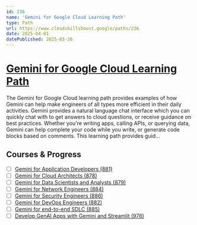 ```yaml
---
id: 236
name: 'Gemini for Google Cloud Learning Path'
type: Path
url: https://www.cloudskillsboost.google/paths/236
date: 2025-04-01
datePublished: 2025-03-26
---
```


# [Gemini for Google Cloud Learning Path](https://www.cloudskillsboost.google/paths/236)

The Gemini for Google Cloud learning path provides examples of how Gemini can help make engineers of all types more efficient in their daily activities. Gemini provides a natural language chat interface which you can quickly chat with to get answers to cloud questions, or receive guidance on best practices. Whether you're writing apps, calling APIs, or querying data, Gemini can help complete your code while you write, or generate code blocks based on comments. This learning path provides guid...

## Courses & Progress

- [ ] [Gemini for Application Developers (881)](../courses/Gemini-for-Application-Developers.md)
- [ ] [Gemini for Cloud Architects (878)](../courses/Gemini-for-Cloud-Architects.md)
- [ ] [Gemini for Data Scientists and Analysts (879)](../courses/Gemini-for-Data-Scientists-and-Analysts.md)
- [ ] [Gemini for Network Engineers (884)](../courses/Gemini-for-Network-Engineers.md)
- [ ] [Gemini for Security Engineers (886)](../courses/Gemini-for-Security-Engineers.md)
- [ ] [Gemini for DevOps Engineers (882)](../courses/Gemini-for-DevOps-Engineers.md)
- [ ] [Gemini for end-to-end SDLC (885)](../courses/Gemini-for-end-to-end-SDLC.md)
- [ ] [Develop GenAI Apps with Gemini and Streamlit (978)](../courses/Develop-GenAI-Apps-with-Gemini-and-Streamlit.md)
